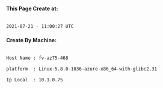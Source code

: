 
   
#### This Page Create at:

```bash

2021-07-21 - 11:00:27 UTC

```

#### Create By Machine:

```bash

Host Name : fv-az75-468

platform  : Linux-5.8.0-1036-azure-x86_64-with-glibc2.31

Ip Local  : 10.1.0.75

```

